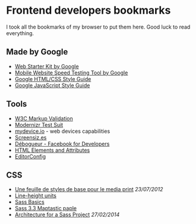 Frontend developers bookmarks
===========================

I took all the bookmarks of my browser to put them here. Good luck to read everything.

## Made by Google
+ [Web Starter Kit by Google](https://github.com/google/web-starter-kit)
+ [Mobile Website Speed Testing Tool by Google](https://testmysite.thinkwithgoogle.com/)
+ [Google HTML/CSS Style Guide](https://google.github.io/styleguide/htmlcssguide.xml)
+ [Google JavaScript Style Guide](https://google.github.io/styleguide/jsguide.html)

## Tools
+ [W3C Markup Validation](https://validator.w3.org/)
+ [Modernizr Test Suit](http://modernizr.github.io/Modernizr/test/)
+ [mydevice.io](http://www.mydevice.io/) - web devices capabilities
+ [Screensiz.es](http://screensiz.es/phone)
+ [Débogueur - Facebook for Developers](https://developers.facebook.com/tools/debug/)
+ [HTML Elements and Attributes](https://simon.html5.org/html-elements)
+ [EditorConfig](http://editorconfig.org/)

## CSS
+ [Une feuille de styles de base pour le media print](http://www.alsacreations.com/astuce/lire/1160-une-feuille-de-styles-de-base-pour-le-media-print.html) _23/07/2012_
+ [Line-height units](http://tzi.fr/css/line-height-units)
+ [Sass Basics](http://sass-lang.com/guide)
+ [Sass 3.3 Maptastic paple](http://thesassway.com/news/sass-3-3-released)
+ [Architecture for a Sass Project](https://www.sitepoint.com/architecture-sass-project/) _27/02/2014_